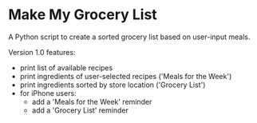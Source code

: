 # Make My Grocery List
A Python script to create a sorted grocery list based on user-input meals.

Version 1.0 features:
- print list of available recipes
- print ingredients of user-selected recipes ('Meals for the Week')
- print ingredients sorted by store location ('Grocery List')
- for iPhone users: 
  - add a 'Meals for the Week' reminder
  - add a 'Grocery List' reminder
